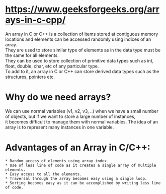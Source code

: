 # https://www.geeksforgeeks.org/arrays-in-c-cpp/  
An array in C or C++ is a collection of items stored at contiguous memory locations and elements can be accessed randomly using indices of an array.   
They are used to store similar type of elements as in the data type must be the same for all elements.   
They can be used to store collection of primitive data types such as int, float, double, char, etc of any particular type.  
To add to it, an array in C or C++ can store derived data types such as the structures, pointers etc.   

# Why do we need arrays?  
We can use normal variables (v1, v2, v3, ..) when we have a small number of objects, but if we want to store a large number of instances,  
it becomes difficult to manage them with normal variables. The idea of an array is to represent many instances in one variable.    
# Advantages of an Array in C/C++:  

    * Random access of elements using array index.    
    * Use of less line of code as it creates a single array of multiple elements.    
    * Easy access to all the elements.    
    * Traversal through the array becomes easy using a single loop.    
    * Sorting becomes easy as it can be accomplished by writing less line of code.    
